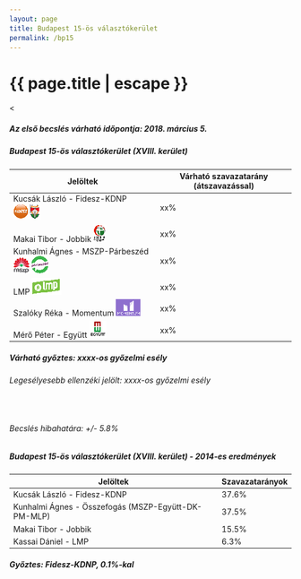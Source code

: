 ```yaml
---
layout: page
title: Budapest 15-ös választókerület
permalink: /bp15
---
```


<h1 class="page-title">{{ page.title | escape }}</h1>

<div class="section">
    <div class="row">
          <div class="col s12"><
<h5>Az első becslés várható időpontja: 2018. március 5.</h5>
		  <h5>Budapest 15-ös választókerület (XVIII. kerület)</h5>
            <table class="striped">
              <thead>
                <tr>
                    <th>Jelöltek</th>
                    <th>Várható szavazatarány (átszavazással)</th>
                </tr>
              </thead>
              <tbody>
             <tr>
                  <td>Kucsák László - Fidesz-KDNP <img src="images/fideszkdnp_logo.png"></td>
				  <td id="id_fidesz">xx%</td>
			</tr>
			<tr><td>Makai Tibor - Jobbik <img src="images/jobbik_logo.png"></td><td id="id_jobbik">xx%</td></tr>
<tr>
                  <td>Kunhalmi Ágnes - MSZP-Párbeszéd <img src="images/mszpparbeszed_logo.png"></td>
				  <td id="id_baloldal">xx%</td>
			</tr>
			<tr>
                  <td>LMP <img src="images/lmp_logo.png"></td>
				  <td id="id_lmp">xx%</td>
			</tr>
			<tr>
				  <td>Szalóky Réka - Momentum <img src="images/momentum_logo.png"></td>
				  <td id="id_momentum">xx%</td>
			</tr>
<tr>
<td>Mérő Péter -  Együtt <img src="images/egyutt_logo.png"></td>
<td id="id_egyutt">xx%</td>
</tr>                
              </tbody>
            </table>
			<h5>Várható győztes: <span id="gyoztes">xx</span><span id="esely">xx</span><span>-os győzelmi esély</span></h5>
			<h6>Legesélyesebb ellenzéki jelölt: <span id="masodik">xx</span><span id="esely2">xx</span><span>-os győzelmi esély</span></h6>
			<br/>
			<h6>Becslés hibahatára: +/- 5.8%</h6>
          </div>
    </div>
</div>

<div class="section">
    <div class="row">
          <div class="col s12">
		  <h5>Budapest 15-ös választókerület (XVIII. kerület) - 2014-es eredmények</h5>
            <table class="striped">
              <thead>
                <tr>
                    <th>Jelöltek</th>
                    <th>Szavazatarányok</th>
                </tr>
              </thead>
              <tbody>
             <tr>
                  <td>Kucsák László - Fidesz-KDNP</td>
				  <td>37.6%</td>
			</tr>
			<tr>
                  <td>Kunhalmi Ágnes - Összefogás (MSZP-Együtt-DK-PM-MLP)</td>
				  <td>37.5%</td>
			</tr>
			<tr>
                  <td>Makai Tibor - Jobbik</td>
				  <td>15.5%</td>
			</tr>
			<tr>
				  <td>Kassai Dániel - LMP</td>
				  <td>6.3%</td>
			</tr>                
              </tbody>
            </table>
			<h5>Győztes: Fidesz-KDNP, 0.1%-kal</h5>
          </div>
    </div>
</div>
